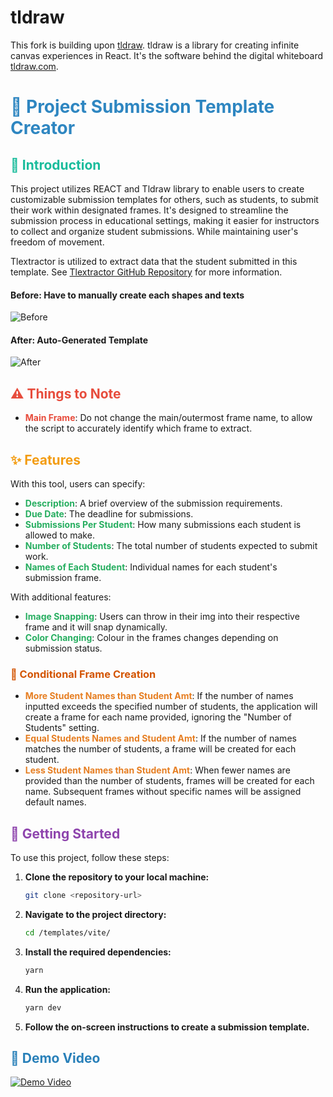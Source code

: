 # tldraw

This fork is building upon [tldraw](https://github.com/tldraw/tldraw). tldraw is a library for creating infinite canvas experiences in React. It's the software behind the digital whiteboard [tldraw.com](https://tldraw.com).


# <span style="color: #2E86C1;">🎨 Project Submission Template Creator</span>

## <span style="color: #1ABC9C;">📘 Introduction</span>

This project utilizes REACT and Tldraw library to enable users to create customizable submission templates for others, such as students, to submit their work within designated frames. It's designed to streamline the submission process in educational settings, making it easier for instructors to collect and organize student submissions. While maintaining user's freedom of movement.

Tlextractor is utilized to extract data that the student submitted in this template. See [Tlextractor GitHub Repository](https://github.com/LamJingJie/tlextractor) for more information.

#### Before: Have to manually create each shapes and texts
![Before](/img/pic2.png)

#### After: Auto-Generated Template
![After](/img/pic1.png)


## <span style="color: #E74C3C;">⚠️ Things to Note</span>
- <span style="color: #E74C3C;"><b>Main Frame</b></span>: Do not change the main/outermost frame name, to allow the script to accurately identify which frame to extract.


## <span style="color: #F39C12;">✨ Features</span>

With this tool, users can specify:

- <span style="color: #27AE60;"><b>Description</b></span>: A brief overview of the submission requirements.
- <span style="color: #27AE60;"><b>Due Date</b></span>: The deadline for submissions.
- <span style="color: #27AE60;"><b>Submissions Per Student</b></span>: How many submissions each student is allowed to make.
- <span style="color: #27AE60;"><b>Number of Students</b></span>: The total number of students expected to submit work.
- <span style="color: #27AE60;"><b>Names of Each Student</b></span>: Individual names for each student's submission frame.

With additional features:
- <span style="color: #27AE60;"><b>Image Snapping</b></span>: Users can throw in their img into their respective frame and it will snap dynamically.
- <span style="color: #27AE60;"><b>Color Changing</b></span>: Colour in the frames changes depending on submission status.

### <span style="color: #D35400;">🔄 Conditional Frame Creation</span>

- <span style="color: #E67E22;"><b>More Student Names than Student Amt</b></span>: If the number of names inputted exceeds the specified number of students, the application will create a frame for each name provided, ignoring the "Number of Students" setting.
- <span style="color: #E67E22;"><b>Equal Students Names and Student Amt</b></span>: If the number of names matches the number of students, a frame will be created for each student.
- <span style="color: #E67E22;"><b>Less Student Names than Student Amt</b></span>: When fewer names are provided than the number of students, frames will be created for each name. Subsequent frames without specific names will be assigned default names.

## <span style="color: #8E44AD;">🚀 Getting Started</span>

To use this project, follow these steps:

1. **Clone the repository to your local machine:**
	```bash
   	git clone <repository-url>
   	```

2. **Navigate to the project directory:**
	```bash
	cd /templates/vite/
	```

3. **Install the required dependencies:**
	```bash
	yarn
	```

4. **Run the application:**
	```bash
	yarn dev
	```

5. **Follow the on-screen instructions to create a submission template.**

## <span style="color: #2980B9;">🎥 Demo Video</span>

[![Demo Video](https://github.com/user-attachments/assets/8d21cb85-782c-42ee-836e-e9bb274c6ec9)](https://github.com/user-attachments/assets/8d21cb85-782c-42ee-836e-e9bb274c6ec9)
